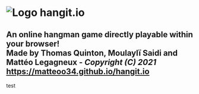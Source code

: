 # ![Logo](https://matteoo34.github.io/hangit.io/favicon.ico) hangit.io
An online hangman game directly playable within your browser!  
Made by Thomas Quinton, Moulaylï Saidi and Mattéo Legagneux - *Copyright (C) 2021*  
https://matteoo34.github.io/hangit.io
---
test
